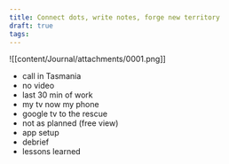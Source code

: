 ```yaml
---
title: Connect dots, write notes, forge new territory
draft: true
tags:
---
```

 ![[content/Journal/attachments/0001.png]]
 - call in Tasmania
 - no video
 - last 30 min of work
 - my tv now my phone
 - google tv to the rescue
 - not as planned (free view)
 - app setup
 - debrief
 - lessons learned

